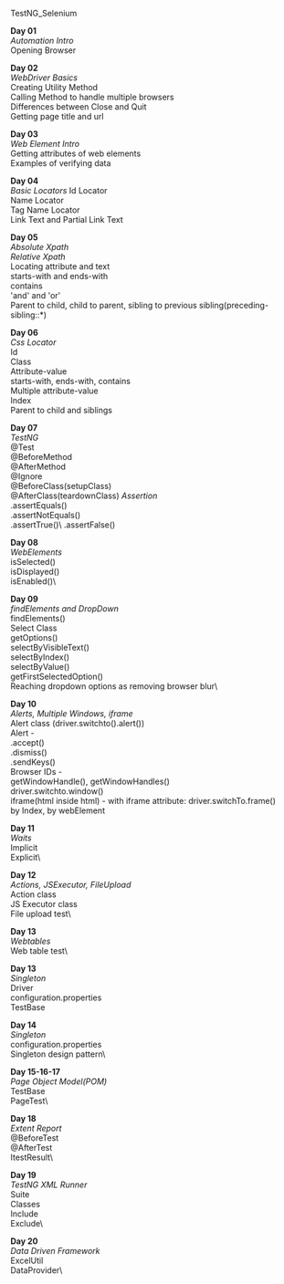 TestNG_Selenium

<b>Day 01</b>\
<i>Automation Intro</i>\
Opening Browser

<b>Day 02</b>\
<i>WebDriver Basics</i>\
Creating Utility Method\
Calling Method to handle multiple browsers\
Differences between Close and Quit\
Getting page title and url

<b>Day 03</b>\
<i>Web Element Intro</i>\
Getting attributes of web elements\
Examples of verifying data

<b>Day 04</b>\
<i>Basic Locators</i>
Id Locator\
Name Locator\
Tag Name Locator\
Link Text and Partial Link Text

<b>Day 05</b>\
<i>Absolute Xpath</i>\
<i>Relative Xpath</i>\
  Locating attribute and text\
  starts-with and ends-with\
  contains\
  'and' and 'or'\
  Parent to child, child to parent, sibling to previous sibling(preceding-sibling::*)
  
<b>Day 06</b>\
<i>Css Locator</i>\
  Id\
  Class\
  Attribute-value\
  starts-with, ends-with, contains\
  Multiple attribute-value\
  Index\
  Parent to child and siblings
  
  
<b>Day 07</b>\
<i>TestNG</i>\
  @Test\
  @BeforeMethod\
  @AfterMethod\
  @Ignore\
  @BeforeClass(setupClass)\
  @AfterClass(teardownClass)
<i>Assertion</i>\
   .assertEquals()\
   .assertNotEquals()\
   .assertTrue()\\
   .assertFalse()

   <b>Day 08</b>\
<i>WebElements</i>\
  isSelected()\
  isDisplayed()\
  isEnabled()\

  <b>Day 09</b>\
<i>findElements and DropDown</i>\
  findElements()\
  Select Class\
  getOptions()\
  selectByVisibleText()\
  selectByIndex()\
  selectByValue()\
  getFirstSelectedOption()\
  Reaching dropdown options as removing browser blur\

  <b>Day 10</b>\
<i>Alerts, Multiple Windows, iframe</i>\
  Alert class (driver.switchto().alert())\
  Alert -\
  .accept()\
  .dismiss()\
  .sendKeys()\
  Browser IDs -\
  getWindowHandle(), getWindowHandles()\
  driver.switchto.window()\
  iframe(html inside html) -
  with iframe attribute: driver.switchTo.frame()\
  by Index, by webElement

  <b>Day 11</b>\
<i>Waits</i>\
  Implicit\
  Explicit\

  <b>Day 12</b>\
<i>Actions, JSExecutor, FileUpload</i>\
  Action class\
  JS Executor class\
  File upload test\

  <b>Day 13</b>\
<i>Webtables</i>\
  Web table test\

  <b>Day 13</b>\
<i>Singleton</i>\
  Driver\
  configuration.properties\
  TestBase

  <b>Day 14</b>\
<i>Singleton</i>\
  configuration.properties\
  Singleton design pattern\

  <b>Day 15-16-17</b>\
<i>Page Object Model(POM)</i>\
    TestBase\
    PageTest\

  <b>Day 18</b>\
<i>Extent Report</i>\
  @BeforeTest\
  @AfterTest\
  ItestResult\

  <b>Day 19</b>\
<i>TestNG XML Runner</i>\
  Suite\
  Classes\
  Include\
  Exclude\

  <b>Day 20</b>\
<i>Data Driven Framework</i>\
  ExcelUtil\
  DataProvider\
  

  

  

  
  
